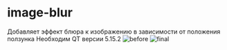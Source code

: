 # image-blur

Добавляет эффект блюра к изображению в зависимости от положения ползунка
Необходим QT версии 5.15.2
![before](https://user-images.githubusercontent.com/46111337/217943121-15fe2f8c-27d9-45ac-8b28-186d8ed144de.png)
![final](https://user-images.githubusercontent.com/46111337/217943487-3c310f4c-503d-4a22-ba43-6c5e5eb66fbb.png)

